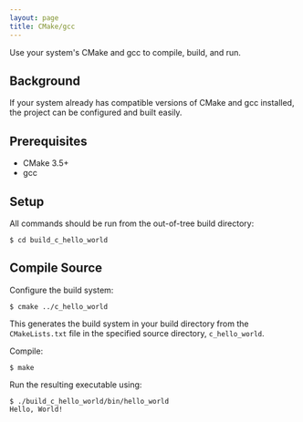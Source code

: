 ```yaml
---
layout: page
title: CMake/gcc
---
```



Use your system's CMake and gcc to compile, build, and run.


## Background

If your system already has compatible versions of CMake and gcc installed,
the project can be configured and built easily.


## Prerequisites

  * CMake 3.5+
  * gcc


## Setup

All commands should be run from the out-of-tree build directory:

```
$ cd build_c_hello_world
```


## Compile Source

Configure the build system:
```
$ cmake ../c_hello_world
```
This generates the build system in your build directory
from the `CMakeLists.txt` file in the specified source directory,
`c_hello_world`.

Compile:
```
$ make
```

Run the resulting executable using:
```
$ ./build_c_hello_world/bin/hello_world
Hello, World!
```
